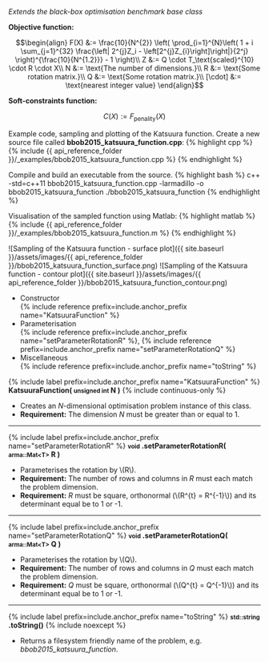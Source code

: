 *Extends the black-box optimisation benchmark base class*

**Objective function:**

$$\begin{align}
F(X) &:= \frac{10}{N^{2}} \left( \prod_{i=1}^{N}\left( 1 + i \sum_{j=1}^{32} \frac{\left| 2^{j}Z_i - \left[2^{j}Z_{i}\right]\right|}{2^j} \right)^{\frac{10}{N^{1.2}}} - 1 \right)\\
Z &:= Q \cdot T_\text{scaled}^{10} \cdot R \cdot X\\
N &:= \text{The number of dimensions.}\\
R &:= \text{Some rotation matrix.}\\
Q &:= \text{Some rotation matrix.}\\
[\cdot] &:= \text{nearest integer value}
\end{align}$$

**Soft-constraints function:**

$$C(X) := F_\text{penality}(X)$$

Example code, sampling and plotting of the Katsuura function.
Create a new source file called **bbob2015_katsuura_function.cpp**:
{% highlight cpp %}
{% include {{ api_reference_folder }}/_examples/bbob2015_katsuura_function.cpp %}
{% endhighlight %}

Compile and build an executable from the source.
{% highlight bash %}
c++ -std=c++11 bbob2015_katsuura_function.cpp -larmadillo -o bbob2015_katsuura_function
./bbob2015_katsuura_function
{% endhighlight %}

Visualisation of the sampled function using Matlab:
{% highlight matlab %}
{% include {{ api_reference_folder }}/_examples/bbob2015_katsuura_function.m %}
{% endhighlight %}

![Sampling of the Katsuura function - surface plot]({{ site.baseurl }}/assets/images/{{ api_reference_folder }}/bbob2015_katsuura_function_surface.png)
![Sampling of the Katsuura function - contour plot]({{ site.baseurl }}/assets/images/{{ api_reference_folder }}/bbob2015_katsuura_function_contour.png)

- Constructor<br>
  {% include reference prefix=include.anchor_prefix name="KatsuuraFunction" %}
- Parameterisation<br>
  {% include reference prefix=include.anchor_prefix name="setParameterRotationR" %}, {% include reference prefix=include.anchor_prefix name="setParameterRotationQ" %}
- Miscellaneous<br>
  {% include reference prefix=include.anchor_prefix name="toString" %}

{% include label prefix=include.anchor_prefix name="KatsuuraFunction" %}
**KatsuuraFunction( <small>unsigned int</small> N )** {% include continuous-only %}

- Creates an *N*-dimensional optimisation problem instance of this class.
- **Requirement:** The dimension *N* must be greater than or equal to 1.

---
{% include label prefix=include.anchor_prefix name="setParameterRotationR" %}
**<small>void</small> .setParameterRotationR( <small>arma::Mat&lt;T&gt;</small> R )**

- Parameterises the rotation by \\(R\\).
- **Requirement:** The number of rows and columns in *R* must each match the problem dimension.
- **Requirement:** *R* must be square, orthonormal (\\(R^{t} = R^{-1}\\)) and its determinant equal be to 1 or -1.

---
{% include label prefix=include.anchor_prefix name="setParameterRotationQ" %}
**<small>void</small> .setParameterRotationQ( <small>arma::Mat&lt;T&gt;</small> Q )**

- Parameterises the rotation by \\(Q\\).
- **Requirement:** The number of rows and columns in *Q* must each match the problem dimension.
- **Requirement:** *Q* must be square, orthonormal (\\(Q^{t} = Q^{-1}\\)) and its determinant equal be to 1 or -1.

---
{% include label prefix=include.anchor_prefix name="toString" %}
**<small>std::string</small> .toString()** {% include noexcept %}

- Returns a filesystem friendly name of the problem, e.g. *bbob2015_katsuura_function*.